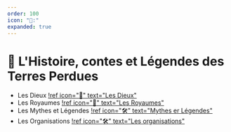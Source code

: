 ```yaml
---
order: 100
icon: "🧭:"
expanded: true
---
```


<style>
h1:before { content: "🧭 " }
</style> 


# L'Histoire, contes et Légendes des Terres Perdues

- Les Dieux
[!ref icon=":wave:" text="Les Dieux"](Dieux.md)
- Les Royaumes
[!ref icon=":beginner:" text="Les Royaumes"](LesRoyaumes.md)
- Les Mythes et Légendes
[!ref icon=":hammer_and_wrench:" text="Mythes er Légendes"](MythesetLegendes.md)
- Les Organisations
[!ref icon=":hammer_and_wrench:" text="Les organisations"](Organisations.md)


